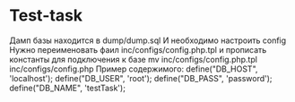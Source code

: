 Test-task
=========

Дамп базы находится в dump/dump.sql
И необходимо настроить config
Нужно переименовать фаил inc/configs/config.php.tpl
и прописать константы для подключения к базе 
mv inc/configs/config.php.tpl inc/configs/config.php
Пример содержимого:
define("DB_HOST", 'localhost');
define("DB_USER", 'root');
define("DB_PASS", 'password');
define("DB_NAME", 'testTask');

